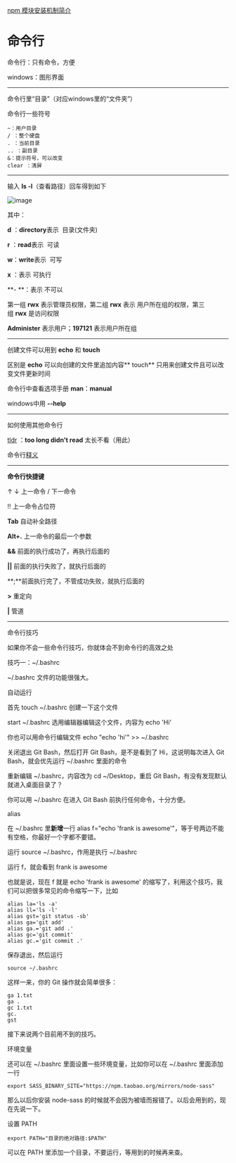 [npm 模块安装机制简介](http://www.ruanyifeng.com/blog/2016/01/npm-install.html)

# 命令行

命令行：只有命令，方便

windows：图形界面

* * *

命令行里“目录”（对应windows里的“文件夹”）

命令行一些符号
```
~：用户目录 
/ ：整个硬盘
. ：当前目录
.. ：副目录
&：提示符号，可以改变
clear ：清屏
```
* * *

输入 **ls -l**（查看路径）回车得到如下

![image](https://upload-images.jianshu.io/upload_images/7094266-ace5bd5cf6db3059.png?imageMogr2/auto-orient/strip%7CimageView2/2/w/1240)

其中：

**d** ：**directory**表示  目录(文件夹)

**r** ：**read**表示  可读

**w**：**write**表示  可写

**x** ：表示 可执行

**- **：表示 不可以

第一组 **rwx** 表示管理员权限，第二组 **rwx** 表示 用户所在组的权限，第三组 **rwx** 是访问权限

**Administer** 表示用户；**197121** 表示用户所在组

* * *

创建文件可以用到 **echo** 和 **touch**

区别是 **echo** 可以向创建的文件里追加内容** touch** 只用来创建文件且可以改变文件更新时间

命令行中查看选项手册 **man**：**manual**

windows中用 **--help**

* * *

如何使用其他命令行

[tldr](https://github.com/tldr-pages/tldr#tldr) ：**too long didn't read** 太长不看（用此）

命令行[释义](https://explainshell.com/)

* * *

**命令行快捷键**

↑ ↓ 上一命令 / 下一命令

!! 上一命令占位符

**Tab** 自动补全路径

**Alt+.** 上一命令的最后一个参数

**&&** 前面的执行成功了，再执行后面的

**||** 前面的执行失败了，就执行后面的

**;**前面执行完了，不管成功失败，就执行后面的

**>** 重定向

**|** 管道

* * *

命令行技巧

如果你不会一些命令行技巧，你就体会不到命令行的高效之处

技巧一：~/.bashrc

~/.bashrc 文件的功能很强大。

自动运行

首先 touch ~/.bashrc 创建一下这个文件

start ~/.bashrc 选用编辑器编辑这个文件，内容为 echo 'Hi'

你也可以用命令行编辑文件 echo "echo 'hi'" >> ~/.bashrc

关闭退出 Git Bash，然后打开 Git Bash，是不是看到了 Hi，这说明每次进入 Git Bash，就会优先运行 ~/.bashrc 里面的命令

重新编辑 ~/.bashrc，内容改为 cd ~/Desktop，重启 Git Bash，有没有发现默认就进入桌面目录了？

你可以用 ~/.bashrc 在进入 Git Bash 前执行任何命令，十分方便。

alias

在 ~/.bashrc 里**新增**一行 alias f="echo 'frank is awesome'"，等于号两边不能有空格，你最好一个字都不要错。

运行 source ~/.bashrc，作用是执行 ~/.bashrc

运行 f，就会看到 frank is awesome

也就是说，现在 f 就是 echo 'frank is awesome' 的缩写了，利用这个技巧，我们可以把很多常见的命令缩写一下，比如
```
alias la='ls -a'
alias ll='ls -l'
alias gst='git status -sb'
alias ga='git add'
alias ga.='git add .'
alias gc='git commit'
alias gc.='git commit .'
```
保存退出，然后运行
``` 
source ~/.bashrc
```
这样一来，你的 Git 操作就会简单很多：
```
ga 1.txt
ga .
gc 1.txt
gc.
gst
```
接下来说两个目前用不到的技巧。

环境变量

还可以在 ~/.bashrc 里面设置一些环境变量，比如你可以在 ~/.bashrc 里面添加一行
```
export SASS_BINARY_SITE="https://npm.taobao.org/mirrors/node-sass"
```
那么以后你安装 node-sass 的时候就不会因为被墙而报错了。以后会用到的，现在先说一下。

设置 PATH
```
export PATH="目录的绝对路径:$PATH"
```
可以在 PATH 里添加一个目录，不要运行，等用到的时候再来查。
